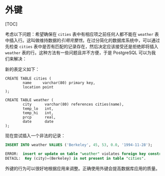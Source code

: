 # 外键

[TOC]

考虑以下问题：希望确保在 `cities` 表中有相应项之前任何人都不能在 `weather` 表中插入行。这叫做维持数据的*引用完整性*。在过分简化的数据库系统中，可以通过先检查 `cities` 表中是否有匹配的记录存在，然后决定应该接受还是拒绝即将插入 `weather` 表的行。这种方法有一些问题且并不方便，于是 PostgreSQL 可以为我们来解决：   

新的表定义如下：

```postgresql
CREATE TABLE cities (
        name     varchar(80) primary key,
        location point
);

CREATE TABLE weather (
        city      varchar(80) references cities(name),
        temp_lo   int,
        temp_hi   int,
        prcp      real,
        date      date
);
```

现在尝试插入一个非法的记录：

```sql
INSERT INTO weather VALUES ('Berkeley', 45, 53, 0.0, '1994-11-28');

ERROR:  insert or update on table "weather" violates foreign key constraint "weather_city_fkey"
DETAIL:  Key (city)=(Berkeley) is not present in table "cities". 
```

外键的行为可以很好地根据应用来调整。正确使用外键会提高数据库应用的质量。   